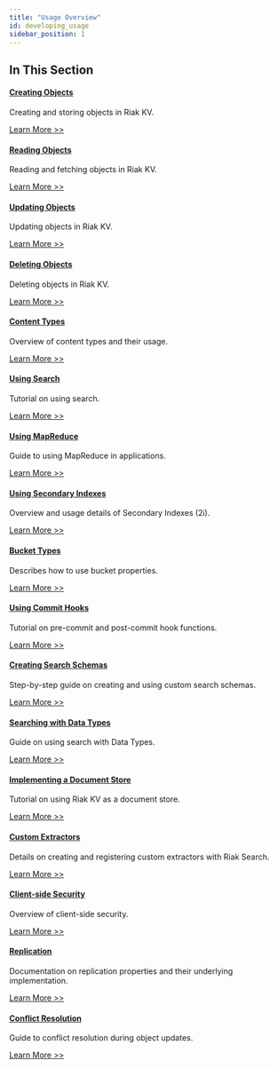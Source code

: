 ```yaml
---
title: "Usage Overview"
id: developing_usage
sidebar_position: 1
---
```


## In This Section

#### [Creating Objects](./creating-objects.md)

Creating and storing objects in Riak KV.

[Learn More >>](./creating-objects)

#### [Reading Objects](./reading-objects.md)

Reading and fetching objects in Riak KV.

[Learn More >>](./reading-objects)

#### [Updating Objects](./updating-objects.md)

Updating objects in Riak KV.

[Learn More >>](./updating-objects)

#### [Deleting Objects](./deleting-objects.md)

Deleting objects in Riak KV.

[Learn More >>](./deleting-objects)

#### [Content Types](./content-types.md)

Overview of content types and their usage.

[Learn More >>](./content-types)

#### [Using Search](./search.md)

Tutorial on using search.

[Learn More >>](./search)

#### [Using MapReduce](./mapreduce.md)

Guide to using MapReduce in applications.

[Learn More >>](./mapreduce)

#### [Using Secondary Indexes](./secondary-indexes.md)

Overview and usage details of Secondary Indexes (2i).

[Learn More >>](./secondary-indexes)

#### [Bucket Types](./bucket-types.md)

Describes how to use bucket properties.

[Learn More >>](./bucket-types)

#### [Using Commit Hooks](./commit-hooks.md)

Tutorial on pre-commit and post-commit hook functions.

[Learn More >>](./commit-hooks)

#### [Creating Search Schemas](./search-schemas.md)

Step-by-step guide on creating and using custom search schemas.

[Learn More >>](./search-schemas)

#### [Searching with Data Types](./searching-data-types.md)

Guide on using search with Data Types.

[Learn More >>](./searching-data-types)

#### [Implementing a Document Store](./document-store.md)

Tutorial on using Riak KV as a document store.

[Learn More >>](./document-store)

#### [Custom Extractors](./custom-extractors.md)

Details on creating and registering custom extractors with Riak Search.

[Learn More >>](./custom-extractors)

#### [Client-side Security](./security/index.md)

Overview of client-side security.

[Learn More >>](./security)

#### [Replication](./replication.md)

Documentation on replication properties and their underlying implementation.

[Learn More >>](./replication)

#### [Conflict Resolution](./conflict-resolution/index.md)

Guide to conflict resolution during object updates.

[Learn More >>](./conflict-resolution)
